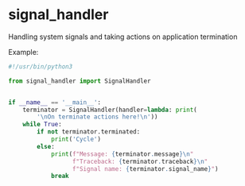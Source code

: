 # signal_handler
Handling system signals and taking actions on application termination

Example:

```python
#!/usr/bin/python3

from signal_handler import SignalHandler


if __name__ == '__main__':
    terminator = SignalHandler(handler=lambda: print(
        '\nOn terminate actions here!\n'))
    while True:
        if not terminator.terminated:
            print('Cycle')
        else:
            print(f"Message: {terminator.message}\n"
                  f"Traceback: {terminator.traceback}\n"
                  f"Signal name: {terminator.signal_name}")
            break
```
